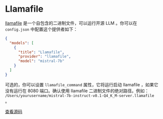 # Llamafile

[llamafile](https://github.com/Mozilla-Ocho/llamafile#readme) 是一个自包含的二进制文件，可以运行开源 LLM 。你可以在 `config.json` 中配置这个提供者如下：

```json title="~/.continue/config.json"
{
  "models": [
    {
      "title": "Llamafile",
      "provider": "llamafile",
      "model": "mistral-7b"
    }
  ]
}
```

可选的，你可以设置 `llamafile_command` 属性，它将运行启动 llamafile ，如果它没有运行在 8080 端口。确认使用 llamafile 二进制文件的绝对路径。例如： `/Users/yourusername/mistral-7b-instruct-v0.1-Q4_K_M-server.llamafile` 。

[查看源码](https://github.com/continuedev/continue/blob/main/core/llm/llms/Llamafile.ts)

